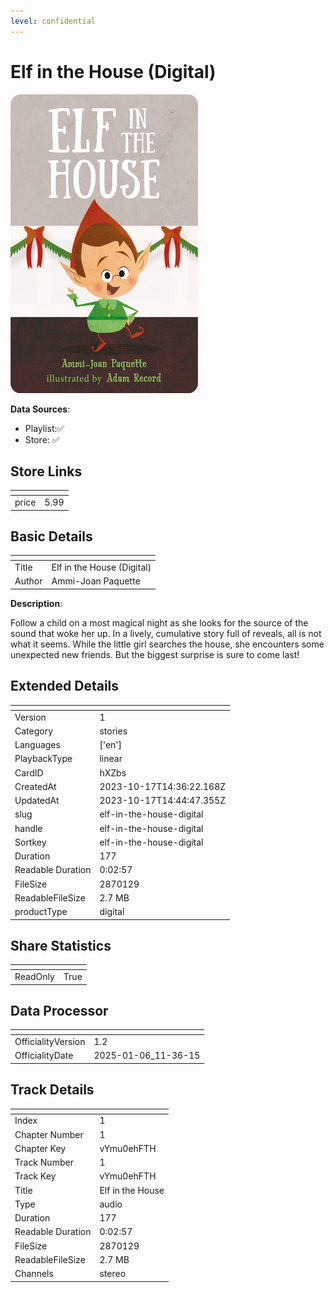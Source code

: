 ```yaml
---
level: confidential
---
```

# Elf in the House (Digital)

![card_[hXZbs].png](../../img/cards/card_[hXZbs].png)

**Data Sources**: 

- Playlist:✅
- Store: ✅


## Store Links

| <!-- --> | <!-- --> |
| - | - |
| price | 5.99 |


## Basic Details

| <!-- --> | <!-- --> |
| - | - |
| Title | Elf in the House (Digital) |
| Author | Ammi-Joan Paquette |

**Description**:

Follow a child on a most magical night as she looks for the source of the sound that woke her up. In a lively, cumulative story full of reveals, all is not what it seems. While the little girl searches the house, she encounters some unexpected new friends. But the biggest surprise is sure to come last!


## Extended Details

| <!-- --> | <!-- --> |
| - | - |
| Version | 1 |
| Category | stories |
| Languages | ['en'] |
| PlaybackType | linear |
| CardID | hXZbs |
| CreatedAt | 2023-10-17T14:36:22.168Z |
| UpdatedAt | 2023-10-17T14:44:47.355Z |
| slug | elf-in-the-house-digital |
| handle | elf-in-the-house-digital |
| Sortkey | elf-in-the-house-digital |
| Duration | 177 |
| Readable Duration | 0:02:57 |
| FileSize | 2870129 |
| ReadableFileSize | 2.7 MB |
| productType | digital |


## Share Statistics

| <!-- --> | <!-- --> |
| - | - |
| ReadOnly | True |


## Data Processor

| <!-- --> | <!-- --> |
| - | - |
| OfficialityVersion | 1.2
| OfficialityDate | 2025-01-06_11-36-15


## Track Details

| <!-- --> | <!-- --> |
| - | - |
| Index | 1 |
| Chapter Number | 1 |
| Chapter Key | vYmu0ehFTH |
| Track Number | 1 |
| Track Key | vYmu0ehFTH |
| Title | Elf in the House |
| Type | audio |
| Duration | 177 |
| Readable Duration | 0:02:57 |
| FileSize | 2870129 |
| ReadableFileSize | 2.7 MB |
| Channels | stereo |

